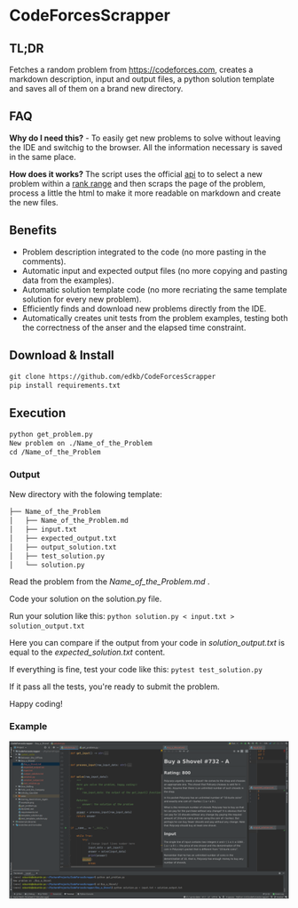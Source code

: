# CodeForcesScrapper

## TL;DR
Fetches a random problem from https://codeforces.com, creates a markdown description, input and output files, a python solution template and saves all of them on a brand new directory.

## FAQ
**Why do I need this?** - To easily get new problems to solve without leaving the IDE and switchig to the browser. All the information necessary is saved in the same place.

**How does it works?**
The script uses the official [api](https://codeforces.com/apiHelp) to to select a new problem within a [rank range](../master/get_problem.py#L25-L26) and then scraps the page of the problem, process a little the html to make it more readable on markdown and create the new files.

## Benefits
- Problem description integrated to the code (no more pasting in the comments).
- Automatic input and expected output files (no more copying and pasting data from the examples).
- Automatic solution template code (no more recriating the same template solution for every new problem).
- Efficiently finds and download new problems directly from the IDE.
- Automatically creates unit tests from the problem examples, testing both the correctness of the anser and the elapsed time constraint.

## Download & Install
```
git clone https://github.com/edkb/CodeForcesScrapper
pip install requirements.txt
```

## Execution
```
python get_problem.py
New problem on ./Name_of_the_Problem
cd /Name_of_the_Problem
```
### Output
New directory with the folowing template:
```
├── Name_of_the_Problem
│   ├── Name_of_the_Problem.md
│   ├── input.txt
│   ├── expected_output.txt
│   ├── output_solution.txt
│   ├── test_solution.py
│   └── solution.py
```

Read the problem from the *Name_of_the_Problem.md* .

Code your solution on the solution.py file.

Run your solution like this:
`python solution.py < input.txt > solution_output.txt`

Here you can compare if the output from your code in *solution_output.txt* is equal to the *expected_solution.txt* content.

If everything is fine, test your code like this:
`pytest test_solution.py`

If it pass all the tests, you're ready to submit the problem.

Happy coding!

### Example

![alt text](./example.png "Example")
